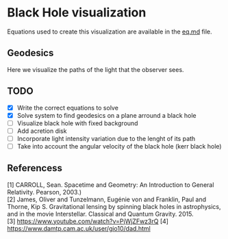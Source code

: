 # Black Hole visualization

Equations used to create this visualization are available in the [eq.md](eq.md) file.

## Geodesics

Here we visualize the paths of the light that the observer sees.

## TODO

- [x] Write the correct equations to solve 
- [x] Solve system to find geodesics on a plane arround a black hole
- [ ] Visualize black hole with fixed background
- [ ] Add acretion disk
- [ ] Incorporate light intensity variation due to the lenght of its path
- [ ] Take into account the angular velocity of the black hole (kerr black hole)

## Referencess

[1] CARROLL, Sean. Spacetime and Geometry: An Introduction to General Relativity. Pearson, 2003.)    
[2] James, Oliver and Tunzelmann, Eugénie von and Franklin, Paul and Thorne, Kip S. Gravitational lensing by spinning black holes in astrophysics, and in the movie Interstellar. Classical and Quantum Gravity. 2015.    
[3] <https://www.youtube.com/watch?v=PjWjZFwz3rQ>
[4] <https://www.damtp.cam.ac.uk/user/gio10/dad.html>